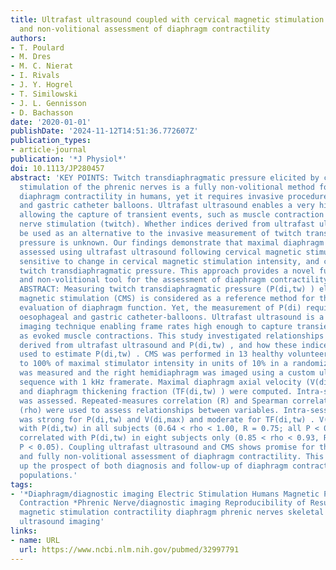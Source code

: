 ```yaml
---
title: Ultrafast ultrasound coupled with cervical magnetic stimulation for non-invasive
  and non-volitional assessment of diaphragm contractility
authors:
- T. Poulard
- M. Dres
- M. C. Nierat
- I. Rivals
- J. Y. Hogrel
- T. Similowski
- J. L. Gennisson
- D. Bachasson
date: '2020-01-01'
publishDate: '2024-11-12T14:51:36.772607Z'
publication_types:
- article-journal
publication: '*J Physiol*'
doi: 10.1113/JP280457
abstract: 'KEY POINTS: Twitch transdiaphragmatic pressure elicited by cervical magnetic
  stimulation of the phrenic nerves is a fully non-volitional method for assessing
  diaphragm contractility in humans, yet it requires invasive procedures such as oesophageal
  and gastric catheter balloons. Ultrafast ultrasound enables a very high frame rate
  allowing the capture of transient events, such as muscle contraction elicited by
  nerve stimulation (twitch). Whether indices derived from ultrafast ultrasound can
  be used as an alternative to the invasive measurement of twitch transdiaphragmatic
  pressure is unknown. Our findings demonstrate that maximal diaphragm tissue velocity
  assessed using ultrafast ultrasound following cervical magnetic stimulation is reliable,
  sensitive to change in cervical magnetic stimulation intensity, and correlates to
  twitch transdiaphragmatic pressure. This approach provides a novel fully non-invasive
  and non-volitional tool for the assessment of diaphragm contractility in humans.
  ABSTRACT: Measuring twitch transdiaphragmatic pressure (P(di,tw) ) elicited by cervical
  magnetic stimulation (CMS) is considered as a reference method for the standardized
  evaluation of diaphragm function. Yet, the measurement of P(di) requires invasive
  oesophageal and gastric catheter-balloons. Ultrafast ultrasound is a non-invasive
  imaging technique enabling frame rates high enough to capture transient events such
  as evoked muscle contractions. This study investigated relationships between indices
  derived from ultrafast ultrasound and P(di,tw) , and how these indices might be
  used to estimate P(di,tw) . CMS was performed in 13 healthy volunteers from 30%
  to 100% of maximal stimulator intensity in units of 10% in a randomized order. P(di,tw)
  was measured and the right hemidiaphragm was imaged using a custom ultrafast ultrasound
  sequence with 1 kHz framerate. Maximal diaphragm axial velocity (V(di) ,(max) )
  and diaphragm thickening fraction (TF(di,tw) ) were computed. Intra-session reliability
  was assessed. Repeated-measures correlation (R) and Spearman correlation coefficients
  (rho) were used to assess relationships between variables. Intra-session reliability
  was strong for P(di,tw) and V(di,max) and moderate for TF(di,tw) . V(di,max) correlated
  with P(di,tw) in all subjects (0.64 < rho < 1.00, R = 0.75; all P < 0.05). TF(di,tw)
  correlated with P(di,tw) in eight subjects only (0.85 < rho < 0.93, R = 0.69; all
  P < 0.05). Coupling ultrafast ultrasound and CMS shows promise for the non-invasive
  and fully non-volitional assessment of diaphragm contractility. This approach opens
  up the prospect of both diagnosis and follow-up of diaphragm contractility in clinical
  populations.'
tags:
- '*Diaphragm/diagnostic imaging Electric Stimulation Humans Magnetic Phenomena Muscle
  Contraction *Phrenic Nerve/diagnostic imaging Reproducibility of Results cervical
  magnetic stimulation contractility diaphragm phrenic nerves skeletal muscle ultrafast
  ultrasound imaging'
links:
- name: URL
  url: https://www.ncbi.nlm.nih.gov/pubmed/32997791
---
```

